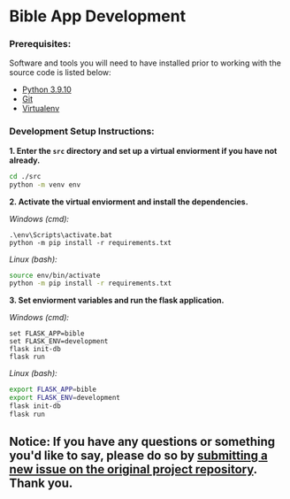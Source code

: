 # **Bible App Development**

### Prerequisites:

Software and tools you will need to have installed prior to working with the source code is listed below:

- [Python 3.9.10](https://www.python.org/downloads/release/python-3910/)
- [Git](https://git-scm.com/book/en/v2/Getting-Started-Installing-Git)
- [Virtualenv](https://virtualenv.pypa.io/en/latest/installation.html#via-pip)

### Development Setup Instructions:

**1. Enter the `src` directory and set up a virtual enviorment if you have not already.**

```bash
cd ./src
python -m venv env
```

**2. Activate the virtual enviorment and install the dependencies.**

*Windows (cmd):*

```batch
.\env\Scripts\activate.bat
python -m pip install -r requirements.txt
```

*Linux (bash):*

```bash
source env/bin/activate
python -m pip install -r requirements.txt
```

**3. Set enviorment variables and run the flask application.**

*Windows (cmd):*

```batch
set FLASK_APP=bible
set FLASK_ENV=development
flask init-db
flask run
```

*Linux (bash):*

```bash
export FLASK_APP=bible
export FLASK_ENV=development
flask init-db
flask run
```

## Notice: If you have any questions or something you'd like to say, please do so by [submitting a new issue on the original project repository](https://github.com/ItsShawn/itsshawn.github.io/issues/new). Thank you.
